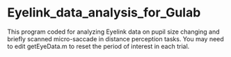 # Eyelink_data_analysis_for_Gulab

This program coded for analyzing Eyelink data on pupil size changing and briefly scanned micro-saccade in distance perception tasks. You may need to edit getEyeData.m to reset the period of interest in each trial.
